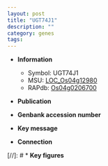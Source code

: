 ```yaml
---
layout: post
title: "UGT74J1"
description: ""
category: genes
tags: 
---
```


* **Information**  
    + Symbol: UGT74J1  
    + MSU: [LOC_Os04g12980](http://rice.uga.edu/cgi-bin/ORF_infopage.cgi?orf=LOC_Os04g12980)  
    + RAPdb: [Os04g0206700](http://rapdb.dna.affrc.go.jp/viewer/gbrowse_details/irgsp1?name=Os04g0206700)  

* **Publication**  

* **Genbank accession number**  

* **Key message**  

* **Connection**  

[//]: # * **Key figures**  


